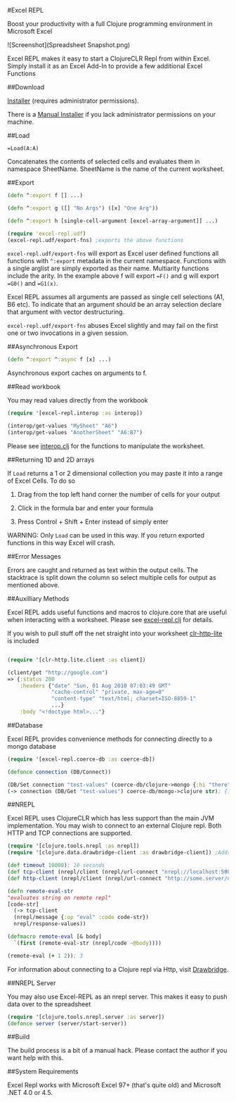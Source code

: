 #Excel REPL

Boost your productivity with a full Clojure programming environment in Microsoft Excel

![Screenshot](Spreadsheet Snapshot.png)

Excel REPL makes it easy to start a ClojureCLR Repl from within Excel.  Simply install it as an Excel Add-In to provide a few additional Excel Functions

##Download

[Installer](https://github.com/whamtet/Excel-REPL/releases/download/0.1/Excel-REPL.msi) (requires administrator permissions).

There is a [Manual Installer](https://github.com/whamtet/Excel-REPL/releases/download/0.1/Excel-REPL.zip) if you lack administrator permissions on your machine.

##Load

    =Load(A:A)

Concatenates the contents of selected cells and evaluates them in namespace SheetName.  SheetName is the name of the current worksheet.

##Export

```clojure
(defn ^:export f [] ...)

(defn ^:export g ([] "No Args") ([x] "One Arg"))

(defn ^:export h [single-cell-argument [excel-array-argument]] ...)

(require 'excel-repl.udf)
(excel-repl.udf/export-fns) ;exports the above functions
```

`excel-repl.udf/export-fns` will export as Excel user defined functions all functions with `^:export` metadata in the current namespace.  Functions with a single arglist are simply exported as their name.  Multiarity functions include the arity.  In the example above f will export `=F()` and g will export `=G0()` and `=G1(x)`.

Excel REPL assumes all arguments are passed as single cell selections (A1, B6 etc).  To indicate that an argument should be an array selection declare that argument with vector destructuring.

`excel-repl.udf/export-fns` abuses Excel slightly and may fail on the first one or two invocations in a given session.

##Asynchronous Export

```clojure
(defn ^:export ^:async f [x] ...)
```
Asynchronous export caches on arguments to f.

##Read workbook

You may read values directly from the workbook

```clojure
(require '[excel-repl.interop :as interop])

(interop/get-values "MySheet" "A6")
(interop/get-values "AnotherSheet" "A6:B7")

```
Please see [interop.clj](https://github.com/whamtet/Excel-REPL/blob/master/Excel-REPL/nrepl/excel_repl/interop.clj) for the functions to manipulate the worksheet.

##Returning 1D and 2D arrays

If `Load` returns a 1 or 2 dimensional collection you may paste it into a range of Excel Cells.  To do so

1) Drag from the top left hand corner the number of cells for your output

2) Click in the formula bar and enter your formula

3) Press Control + Shift + Enter instead of simply enter

WARNING: Only `Load` can be used in this way.  If you return exported functions in this way Excel will crash.

##Error Messages

Errors are caught and returned as text within the output cells.  The stacktrace is split down the column so select multiple cells for output as mentioned above.

##Auxilliary Methods

Excel REPL adds useful functions and macros to clojure.core that are useful when interacting with a worksheet.  Please see [excel-repl.clj](https://github.com/whamtet/Excel-REPL/blob/master/Excel-REPL/excel-repl.clj) for details.

If you wish to pull stuff off the net straight into your worksheet [clr-http-lite](https://github.com/whamtet/clr-http-lite) is included

```clojure

(require '[clr-http.lite.client :as client])

(client/get "http://google.com")
=> {:status 200
    :headers {"date" "Sun, 01 Aug 2010 07:03:49 GMT"
              "cache-control" "private, max-age=0"
              "content-type" "text/html; charset=ISO-8859-1"
              ...}
    :body "<!doctype html>..."}

```

##Database

Excel REPL provides convenience methods for connecting directly to a mongo database

```clojure
(require '[excel-repl.coerce-db :as coerce-db])

(defonce connection (DB/Connect))

(DB/Set connection "test-values" (coerce-db/clojure->mongo {:hi "there"} ))
(-> connection (DB/Get "test-values") coerce-db/mongo->clojure str); {:hi "there"}
```

##NREPL

Excel REPL uses ClojureCLR which has less support than the main JVM implementation.  You may wish to connect to an external Clojure repl.  Both HTTP and TCP connections are supported.

```clojure
(require '[clojure.tools.nrepl :as nrepl])
(require '[clojure.data.drawbridge-client :as drawbridge-client]) ;Adds Http support to Nrepl

(def timeout 10000); 10 seconds
(def tcp-client (nrepl/client (nrepl/url-connect "nrepl://localhost:50000")) timeout)
(def http-client (nrepl/client (nrepl/url-connect "http://some.server/drawbridge-client")) timeout)

(defn remote-eval-str
"evaluates string on remote repl"
[code-str]
  (-> tcp-client
  (nrepl/message {:op "eval" :code code-str})
  nrepl/response-values))

(defmacro remote-eval [& body]
  `(first (remote-eval-str (nrepl/code ~@body))))

(remote-eval (+ 1 2)); 3
```

For information about connecting to a Clojure repl via Http, visit [Drawbridge](https://github.com/cemerick/drawbridge).

##NREPL Server

You may also use Excel-REPL as an nrepl server.  This makes it easy to push data over to the spreadsheet

```clojure
(require '[clojure.tools.nrepl.server :as server])
(defonce server (server/start-server))
```

##Build

The build process is a bit of a manual hack.  Please contact the author if you want help with this.

##System Requirements

Excel Repl works with Microsoft Excel 97+ (that's quite old) and Microsoft .NET 4.0 or 4.5.
